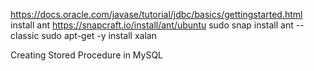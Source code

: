 https://docs.oracle.com/javase/tutorial/jdbc/basics/gettingstarted.html
install ant
https://snapcraft.io/install/ant/ubuntu
sudo snap install ant --classic
sudo apt-get -y install xalan

Creating Stored Procedure in MySQL